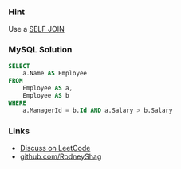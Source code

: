 ### Hint

Use a [SELF JOIN](https://www.w3schools.com/sql/sql_join_self.asp)

### MySQL Solution

```sql
SELECT
    a.Name AS Employee
FROM
    Employee AS a,
    Employee AS b
WHERE
    a.ManagerId = b.Id AND a.Salary > b.Salary
```

### Links

- [Discuss on LeetCode](https://leetcode.com/problems/employees-earning-more-than-their-managers/discuss/393527)
- [github.com/RodneyShag](https://github.com/RodneyShag)
